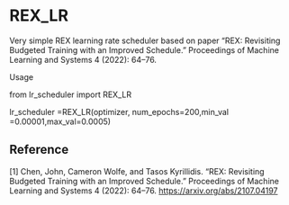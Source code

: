 # REX_LR

Very simple REX learning rate scheduler based on paper “REX: Revisiting Budgeted Training with an Improved Schedule.” Proceedings of Machine Learning and Systems 4 (2022): 64–76.

Usage 

from lr_scheduler import REX_LR

lr_scheduler =REX_LR(optimizer, num_epochs=200,min_val =0.00001,max_val=0.0005)


## Reference
[1] Chen, John, Cameron Wolfe, and Tasos Kyrillidis. “REX: Revisiting Budgeted Training with an Improved Schedule.” Proceedings of Machine Learning and Systems 4 (2022): 64–76.
https://arxiv.org/abs/2107.04197
